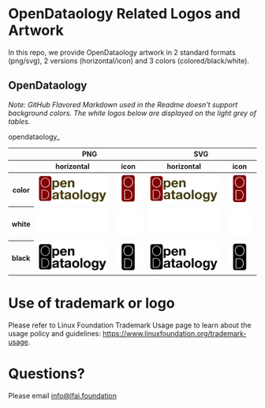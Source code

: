 # OpenDataology Related Logos and Artwork 
In this repo, we provide OpenDataology artwork in 2 standard formats (png/svg), 2 versions (horizontal/icon) and 3 colors (colored/black/white). 


## OpenDataology

*Note: GitHub Flavored Markdown used in the Readme doesn't support background colors. The white logos below are displayed on the light grey of tables.*

<table class="logos-table">
	<thead>
		<tr>
			<th></th>
			<th colspan="2">PNG</th>
			<th colspan="2">SVG</th>
		</tr>
		<tr>
			<th></th>
			<th>horizontal</th>
			<th>icon</th>opendataology_
			<th>horizontal</th>
			<th>icon</th>
		</tr>
	</thead>	
    <tbody>
		<tr>
			<th>color</th>
			<td><a href="horizontal/color/OpenDataology_horizontal-color.png" download><img src="horizontal/color/OpenDataology_horizontal-color.png" width="200"></a></td>
			<td><a href="icon/color/opendataology_icon-color.png" download><img src="icon/color/opendataology_icon-color.png" width="75"></a></td>
			<td><a href="horizontal/color/opendataology_horizontal-color.svg" download><img src="horizontal/color/opendataology_horizontal-color.svg" width="200"></a></td>
			<td><a href="icon/color/opendataology_icon-color.png" download><img src="icon/color/opendataology_icon-color.png" width="75"></a></td>
		</tr>
		<tr>
			<th>white</th>
			<td><a href="horizontal/white/opendataology_horizontal-white.png" download><img src="horizontal/white/opendataology_horizontal-white.png" width="200"></a></td>
			<td><a href="icon/white/opendataology_icon-white.png" download><img src="icon/white/opendataology_icon-white.png" width="75"></a></td>
			<td><a href="horizontal/white/opendataology_horizontal-white.svg" download><img src="horizontal/white/opendataology_horizontal-white.svg" width="200"></a></td>
			<td><a href="icon/white/opendataology_icon-white.svg" download><img src="icon/white/opendataology_icon-white.svg" width="75"></a></td>
		</tr>
		<tr>
			<th>black</th>
			<td><a href="horizontal/black/opendataology_horizontal-black.png" download><img src="horizontal/black/opendataology_horizontal-black.png" width="200"></a></td>
			<td><a href="icon/black/opendataology_icon-black.png" download><img src="icon/black/opendataology_icon-black.png" width="75"></a></td>
			<td><a href="horizontal/black/opendataology_horizontal-black.svg" download><img src="horizontal/black/opendataology_horizontal-black.svg" width="200"></a></td>
			<td><a href="icon/black/opendataology_icon-black.svg" download><img src="icon/black/opendataology_icon-black.svg" width="75"></a></td>
		</tr>
	</tbody>	
</table>




# Use of trademark or logo 
Please refer to Linux Foundation Trademark Usage page to learn about the usage policy and guidelines: https://www.linuxfoundation.org/trademark-usage. 

# Questions? 
Please email info@lfai.foundation
